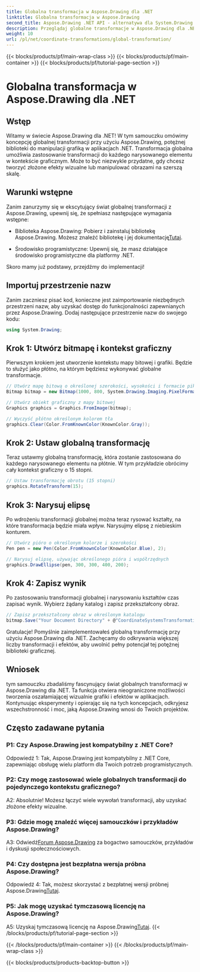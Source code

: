 ```yaml
---
title: Globalna transformacja w Aspose.Drawing dla .NET
linktitle: Globalna transformacja w Aspose.Drawing
second_title: Aspose.Drawing .NET API - alternatywa dla System.Drawing.Common
description: Przeglądaj globalne transformacje w Aspose.Drawing dla .NET, tworząc z łatwością oszałamiającą grafikę. Postępuj zgodnie z naszym przewodnikiem krok po kroku, aby zapewnić bezproblemową obsługę.
weight: 10
url: /pl/net/coordinate-transformations/global-transformation/
---
```


{{< blocks/products/pf/main-wrap-class >}}
{{< blocks/products/pf/main-container >}}
{{< blocks/products/pf/tutorial-page-section >}}

# Globalna transformacja w Aspose.Drawing dla .NET

## Wstęp

Witamy w świecie Aspose.Drawing dla .NET! W tym samouczku omówimy koncepcję globalnej transformacji przy użyciu Aspose.Drawing, potężnej biblioteki do manipulacji grafiką w aplikacjach .NET. Transformacja globalna umożliwia zastosowanie transformacji do każdego narysowanego elementu w kontekście graficznym. Może to być niezwykle przydatne, gdy chcesz tworzyć złożone efekty wizualne lub manipulować obrazami na szerszą skalę.

## Warunki wstępne

Zanim zanurzymy się w ekscytujący świat globalnej transformacji z Aspose.Drawing, upewnij się, że spełniasz następujące wymagania wstępne:

-  Biblioteka Aspose.Drawing: Pobierz i zainstaluj bibliotekę Aspose.Drawing. Możesz znaleźć bibliotekę i jej dokumentację[Tutaj](https://reference.aspose.com/drawing/net/).

- Środowisko programistyczne: Upewnij się, że masz działające środowisko programistyczne dla platformy .NET.

Skoro mamy już podstawy, przejdźmy do implementacji!

## Importuj przestrzenie nazw

Zanim zaczniesz pisać kod, konieczne jest zaimportowanie niezbędnych przestrzeni nazw, aby uzyskać dostęp do funkcjonalności zapewnianych przez Aspose.Drawing. Dodaj następujące przestrzenie nazw do swojego kodu:

```csharp
using System.Drawing;
```

## Krok 1: Utwórz bitmapę i kontekst graficzny

Pierwszym krokiem jest utworzenie kontekstu mapy bitowej i grafiki. Będzie to służyć jako płótno, na którym będziesz wykonywać globalne transformacje.

```csharp
// Utwórz mapę bitową o określonej szerokości, wysokości i formacie pikseli
Bitmap bitmap = new Bitmap(1000, 800, System.Drawing.Imaging.PixelFormat.Format32bppPArgb);

// Utwórz obiekt graficzny z mapy bitowej
Graphics graphics = Graphics.FromImage(bitmap);

// Wyczyść płótno określonym kolorem tła
graphics.Clear(Color.FromKnownColor(KnownColor.Gray));
```

## Krok 2: Ustaw globalną transformację

Teraz ustawmy globalną transformację, która zostanie zastosowana do każdego narysowanego elementu na płótnie. W tym przykładzie obrócimy cały kontekst graficzny o 15 stopni.

```csharp
// Ustaw transformację obrotu (15 stopni)
graphics.RotateTransform(15);
```

## Krok 3: Narysuj elipsę

Po wdrożeniu transformacji globalnej można teraz rysować kształty, na które transformacja będzie miała wpływ. Narysujmy elipsę z niebieskim konturem.

```csharp
// Utwórz pióro o określonym kolorze i szerokości
Pen pen = new Pen(Color.FromKnownColor(KnownColor.Blue), 2);

// Narysuj elipsę, używając określonego pióra i współrzędnych
graphics.DrawEllipse(pen, 300, 300, 400, 200);
```

## Krok 4: Zapisz wynik

Po zastosowaniu transformacji globalnej i narysowaniu kształtów czas zapisać wynik. Wybierz żądany katalog i zapisz przekształcony obraz.

```csharp
// Zapisz przekształcony obraz w określonym katalogu
bitmap.Save("Your Document Directory" + @"CoordinateSystemsTransformations\GlobalTransformation_out.png");
```

Gratulacje! Pomyślnie zaimplementowałeś globalną transformację przy użyciu Aspose.Drawing dla .NET. Zachęcamy do odkrywania większej liczby transformacji i efektów, aby uwolnić pełny potencjał tej potężnej biblioteki graficznej.

## Wniosek

tym samouczku zbadaliśmy fascynujący świat globalnych transformacji w Aspose.Drawing dla .NET. Ta funkcja otwiera nieograniczone możliwości tworzenia oszałamiającej wizualnie grafiki i efektów w aplikacjach. Kontynuując eksperymenty i opierając się na tych koncepcjach, odkryjesz wszechstronność i moc, jaką Aspose.Drawing wnosi do Twoich projektów.

## Często zadawane pytania

### P1: Czy Aspose.Drawing jest kompatybilny z .NET Core?

Odpowiedź 1: Tak, Aspose.Drawing jest kompatybilny z .NET Core, zapewniając obsługę wielu platform dla Twoich potrzeb programistycznych.

### P2: Czy mogę zastosować wiele globalnych transformacji do pojedynczego kontekstu graficznego?

A2: Absolutnie! Możesz łączyć wiele wywołań transformacji, aby uzyskać złożone efekty wizualne.

### P3: Gdzie mogę znaleźć więcej samouczków i przykładów Aspose.Drawing?

 A3: Odwiedź[Forum Aspose.Drawing](https://forum.aspose.com/c/diagram/17) za bogactwo samouczków, przykładów i dyskusji społecznościowych.

### P4: Czy dostępna jest bezpłatna wersja próbna Aspose.Drawing?

Odpowiedź 4: Tak, możesz skorzystać z bezpłatnej wersji próbnej Aspose.Drawing[Tutaj](https://releases.aspose.com/).

### P5: Jak mogę uzyskać tymczasową licencję na Aspose.Drawing?

 A5: Uzyskaj tymczasową licencję na Aspose.Drawing[Tutaj](https://purchase.aspose.com/temporary-license/).
{{< /blocks/products/pf/tutorial-page-section >}}

{{< /blocks/products/pf/main-container >}}
{{< /blocks/products/pf/main-wrap-class >}}

{{< blocks/products/products-backtop-button >}}
